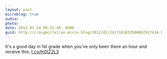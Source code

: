 ```yaml
---
layout: post
microblog: true
audio: 
photo: 
date: 2012-01-24 09:31:48 -0600
guid: http://craigmcclellan.micro.blog/2012/01/24/t161833586062917634.html
---
```

It's a good day in 1st grade when you've only been there an hour and receive this. [t.co/hi0IZ2L3](http://t.co/hi0IZ2L3)
